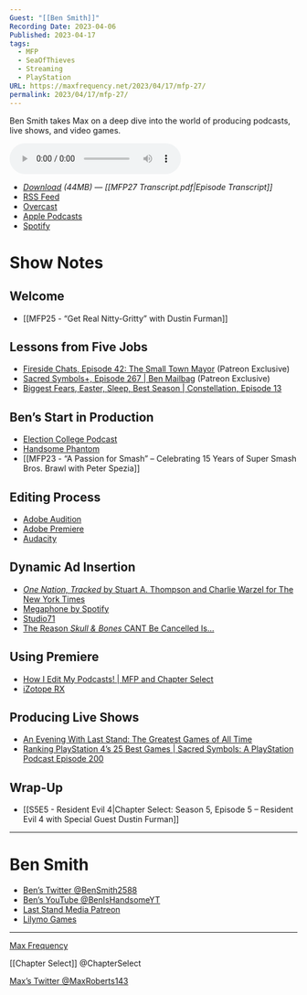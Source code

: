 ```yaml
---
Guest: "[[Ben Smith]]"
Recording Date: 2023-04-06
Published: 2023-04-17
tags:
  - MFP
  - SeaOfThieves
  - Streaming
  - PlayStation
URL: https://maxfrequency.net/2023/04/17/mfp-27/
permalink: 2023/04/17/mfp-27/
---
```

Ben Smith takes Max on a deep dive into the world of producing podcasts, live shows, and video games.

<audio controls>
  <source src="https://traffic.libsyn.com/maxfrequency/MFP27_Final.mp3">
</audio>

- *[Download](https://traffic.libsyn.com/maxfrequency/MFP27_Final.mp3) (44MB)  — [[MFP27 Transcript.pdf|Episode Transcript]]*
- [RSS Feed](https://maxfrequency.libsyn.com/rss)
- [Overcast](https://overcast.fm/itunes1557043396)
- [Apple Podcasts](https://podcasts.apple.com/us/podcast/the-max-frequency-podcast/id1557043396)
- [Spotify](https://open.spotify.com/show/3W1LwBNmhZ6s5QmQViWXKn)

# Show Notes
## Welcome

- [[MFP25 - “Get Real Nitty-Gritty” with Dustin Furman]]
## Lessons from Five Jobs

- [Fireside Chats, Episode 42: The Small Town Mayor](https://www.patreon.com/posts/fireside-chats-19340030) (Patreon Exclusive)
- [Sacred Symbols+, Episode 267 | Ben Mailbag](https://www.patreon.com/posts/78546444) (Patreon Exclusive)
- [Biggest Fears, Easter, Sleep, Best Season | Constellation, Episode 13](https://youtube.com/watch?v=UeL8-81LRqM&t=2510)
## Ben’s Start in Production

- [Election College Podcast](http://electioncollege.com/)
- [Handsome Phantom](https://www.handsomephantom.com/)
- [[MFP23 - “A Passion for Smash” – Celebrating 15 Years of Super Smash Bros. Brawl with Peter Spezia]]
## Editing Process

- [Adobe Audition](https://www.adobe.com/products/audition.html)
- [Adobe Premiere](https://www.adobe.com/products/premiere.html)
- [Audacity](https://www.audacityteam.org/)
## Dynamic Ad Insertion

- [*One Nation, Tracked* by Stuart A. Thompson and Charlie Warzel for The New York Times](https://www.nytimes.com/interactive/2019/12/19/opinion/location-tracking-cell-phone.html)
- [Megaphone by Spotify](https://megaphone.spotify.com/)
- [Studio71](https://www.studio71.com/us/podcasts-all/)
- [The Reason *Skull & Bones* CANT Be Cancelled Is…](https://youtu.be/dDkEMFj6c9Y)
## Using Premiere

- [How I Edit My Podcasts! | MFP and Chapter Select](https://youtu.be/wgrZk-ZZaf0)
- [iZotope RX](https://www.izotope.com/en/products/rx.html)
## Producing Live Shows

- [An Evening With Last Stand: The Greatest Games of All Time](https://youtu.be/3dwgPFYYDYM)
- [Ranking PlayStation 4’s 25 Best Games | Sacred Symbols: A PlayStation Podcast Episode 200](https://youtu.be/mQTlvIdPT3M)
## Wrap-Up

- [[S5E5 - Resident Evil 4|Chapter Select: Season 5, Episode 5 – Resident Evil 4 with Special Guest Dustin Furman]]

---
# Ben Smith

- [Ben’s Twitter @BenSmith2588](https://twitter.com/BenSmith2588)
- [Ben’s YouTube @BenIsHandsomeYT](https://www.youtube.com/@BenIsHandsomeYT)
- [Last Stand Media Patreon](https://www.patreon.com/LastStandMedia/)
- [Lilymo Games](https://lillymogames.com/)

---


[Max Frequency](https://www.maxfrequency.net/)

[[Chapter Select]] @ChapterSelect

[Max’s Twitter @MaxRoberts143](https://www.twitter.com/MaxRoberts143)